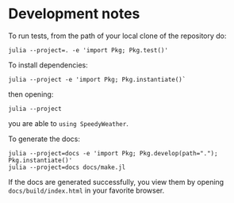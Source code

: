 # Development notes

To run tests, from the path of your local clone of the repository do:

```
julia --project=. -e 'import Pkg; Pkg.test()'
```

To install dependencies:

```
julia --project -e 'import Pkg; Pkg.instantiate()`
```

then opening:

```
julia --project
```

you are able to `using SpeedyWeather`.

To generate the docs:

```
julia --project=docs -e 'import Pkg; Pkg.develop(path="."); Pkg.instantiate()'
julia --project=docs docs/make.jl
```

If the docs are generated successfully, you view them by opening `docs/build/index.html` in your favorite browser.

